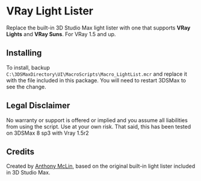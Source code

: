 # VRay Light Lister
Replace the built-in 3D Studio Max light lister with one that supports **VRay Lights** and **VRay Suns**. For VRay 1.5 and up.

## Installing
To install, backup `C:\3DSMaxDirectory\UI\MacroScripts\Macro_LightList.mcr` and replace it with the file included in this package. You will need to restart 3DSMax to see the change.

## Legal Disclaimer
No warranty or support is offered or implied and you assume all liabilities from using the script. Use at your own risk. That said, this has been tested on 3DSMax 8 sp3 with Vray 1.5r2

## Credits
Created by [Anthony McLin](https://github.com/amclin), based on the original built-in light lister included in 3D Studio Max.
